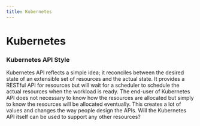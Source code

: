 ```yaml
---
title: Kubernetes
---
```


# Kubernetes

### Kubernetes API Style

Kubernetes API reflects a simple idea; it reconciles between the desired state of an extensible set of resources and the actual state.
It provides a RESTful API for resources but will wait for a scheduler to schedule the actual resources when the workload is ready.
The end-user of Kubernetes API does not necessary to know how the resources are allocated but simply to know the resources will be allocated eventually.
This creates a lot of values and changes the way people design the APIs.
Will the Kubernetes API itself can be used to support any other resources?
